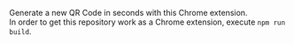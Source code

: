 Generate a new QR Code in seconds with this Chrome extension. <br/>
In order to get this repository work as a Chrome extension, execute `npm run build`.
